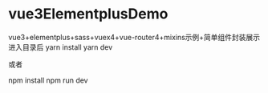 # vue3ElementplusDemo
vue3+elementplus+sass+vuex4+vue-router4+mixins示例+简单组件封装展示
进入目录后
yarn install
yarn dev

或者

npm install
npm run dev
